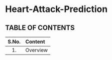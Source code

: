 # Heart-Attack-Prediction

## TABLE OF CONTENTS

| S.No. | Content |
|:-----:|:--------|
|1.     |Overview |
